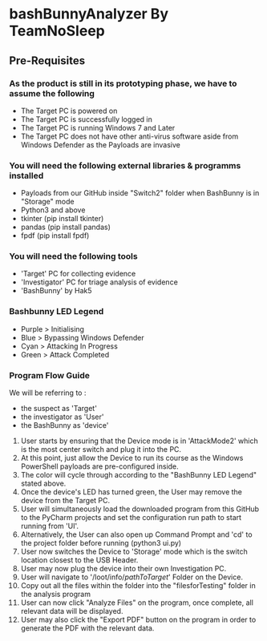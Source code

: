# bashBunnyAnalyzer By TeamNoSleep
## Pre-Requisites

### As the product is still in its prototyping phase, we have to assume the following
- The Target PC is powered on
- The Target PC is successfully logged in
- The Target PC is running Windows 7 and Later
- The Target PC does not have other anti-virus software aside from Windows Defender as the Payloads are invasive


### You will need the following external libraries & programms installed
- Payloads from our GitHub inside "Switch2" folder when BashBunny is in "Storage" mode
- Python3 and above
- tkinter (pip install tkinter)
- pandas (pip install pandas)
- fpdf (pip install fpdf)

### You will need the following tools
- 'Target' PC for collecting evidence
- 'Investigator' PC for triage analysis of evidence
- 'BashBunny' by Hak5

### Bashbunny LED Legend
- Purple > Initialising
- Blue > Bypassing Windows Defender
- Cyan > Attacking In Progress
- Green > Attack Completed

### Program Flow Guide
We will be referring to :
- the suspect as 'Target'
- the investigator as 'User'
- the BashBunny as 'device'

1. User starts by ensuring that the Device mode is in 'AttackMode2' which is the most center switch and plug it into the PC.
2. At this point, just allow the Device to run its course as the Windows PowerShell payloads are pre-configured inside.
3. The color will cycle through according to the "BashBunny LED Legend" stated above.
4. Once the device's LED has turned green, the User may remove the device from the Target PC.
5. User will simultaneously load the downloaded program from this GitHub to the PyCharm projects and set the configuration run path to start running from 'UI'.
6. Alternatively, the User can also open up Command Prompt and 'cd' to the project folder before running (python3 ui.py)
7. User now switches the Device to 'Storage' mode which is the switch location closest to the USB Header.
8. User may now plug the device into their own Investigation PC.
9. User will navigate to '/loot/info/*pathToTarget*' Folder on the Device.
10. Copy out all the files within the folder into the "filesforTesting" folder in the analysis program
11. User can now click "Analyze Files" on the program, once complete, all relevant data will be displayed.
12. User may also click the "Export PDF" button on the program in order to generate the PDF with the relevant data.
